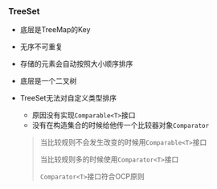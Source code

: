 ### TreeSet
- 底层是TreeMap的Key
- 无序不可重复
- 存储的元素会自动按照大小顺序排序
- 底层是一个二叉树
- TreeSet无法对自定义类型排序
    - 原因没有实现`Comparable<T>`接口
    - 没有在构造集合的时候给他传一个比较器对象`Comparator`

    > 当比较规则不会发生改变的时候用`Comparable<T>`接口
    >
    > 当比较规则多的时候使用`Comparator<T>`接口
    >
    > `Comparator<T>`接口符合OCP原则